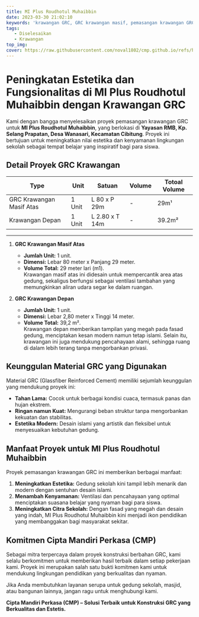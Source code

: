 ```yaml
---
title: MI Plus Roudhotul Muhaibbin
date: 2023-03-30 21:02:10
keywords: 'krawangan GRC, GRC krawangan masif, pemasangan krawangan GRC, desain islami modern, proyek GRC sekolah, ventilasi bangunan dengan GRC, fasad gedung GRC, keunggulan material GRC, MI Plus Roudhotul Muhaibbin, krawangan depan GRC, estetika gedung sekolah, ventilasi alami GRC, pencahayaan alami GRC, proyek krawangan GRC modern, Cipta Mandiri Perkasa GRC, kontraktor GRC Cibitung, krawangan islami, bangunan modern GRC, desain fasad islami, jasa pemasangan krawangan'
tags: 
   - Diselesaikan
   - Krawangan
top_img:
cover: https://raw.githubusercontent.com/noval1802/cmp.github.io/refs/heads/main/asset/krawangan/FB_IMG_1548861013020.jpg
---
```

# **Peningkatan Estetika dan Fungsionalitas di MI Plus Roudhotul Muhaibbin dengan Krawangan GRC**  

Kami dengan bangga menyelesaikan proyek pemasangan krawangan GRC untuk **MI Plus Roudhotul Muhaibbin**, yang berlokasi di **Yayasan RMB, Kp. Selang Prapatan, Desa Wanasari, Kecamatan Cibitung**. Proyek ini bertujuan untuk meningkatkan nilai estetika dan kenyamanan lingkungan sekolah sebagai tempat belajar yang inspiratif bagi para siswa.  

## **Detail Proyek GRC Krawangan**  

|       Type      |  Unit  | Satuan |   Volume    | Totoal Volume |
| --------------- | ------ | ------ | ----------- | ------------- |
| GRC Krawangan Masif Atas | 1 Unit | L 80 x P 29m | - | 29m¹ |
| Krawangan Depan | 1 Unit | L 2.80 x T 14m | - | 39.2m² |
---

1. **GRC Krawangan Masif Atas**  
   - **Jumlah Unit:** 1 unit.  
   - **Dimensi:** Lebar 80 meter x Panjang 29 meter.  
   - **Volume Total:** 29 meter lari (m1).  
   Krawangan masif atas ini didesain untuk mempercantik area atas gedung, sekaligus berfungsi sebagai ventilasi tambahan yang memungkinkan aliran udara segar ke dalam ruangan.  

2. **GRC Krawangan Depan**  
   - **Jumlah Unit:** 1 unit.  
   - **Dimensi:** Lebar 2,80 meter x Tinggi 14 meter.  
   - **Volume Total:** 39,2 m².  
   Krawangan depan memberikan tampilan yang megah pada fasad gedung, menciptakan kesan modern namun tetap islami. Selain itu, krawangan ini juga mendukung pencahayaan alami, sehingga ruang di dalam lebih terang tanpa mengorbankan privasi.  

## **Keunggulan Material GRC yang Digunakan**  

Material GRC (Glassfiber Reinforced Cement) memiliki sejumlah keunggulan yang mendukung proyek ini:  
- **Tahan Lama:** Cocok untuk berbagai kondisi cuaca, termasuk panas dan hujan ekstrem.  
- **Ringan namun Kuat:** Mengurangi beban struktur tanpa mengorbankan kekuatan dan stabilitas.  
- **Estetika Modern:** Desain islami yang artistik dan fleksibel untuk menyesuaikan kebutuhan gedung.  

## **Manfaat Proyek untuk MI Plus Roudhotul Muhaibbin**  

Proyek pemasangan krawangan GRC ini memberikan berbagai manfaat:  
1. **Meningkatkan Estetika:** Gedung sekolah kini tampil lebih menarik dan modern dengan sentuhan desain islami.  
2. **Menambah Kenyamanan:** Ventilasi dan pencahayaan yang optimal menciptakan suasana belajar yang nyaman bagi para siswa.  
3. **Meningkatkan Citra Sekolah:** Dengan fasad yang megah dan desain yang indah, MI Plus Roudhotul Muhaibbin kini menjadi ikon pendidikan yang membanggakan bagi masyarakat sekitar.  

## **Komitmen Cipta Mandiri Perkasa (CMP)**  

Sebagai mitra terpercaya dalam proyek konstruksi berbahan GRC, kami selalu berkomitmen untuk memberikan hasil terbaik dalam setiap pekerjaan kami. Proyek ini merupakan salah satu bukti komitmen kami untuk mendukung lingkungan pendidikan yang berkualitas dan nyaman.  

Jika Anda membutuhkan layanan serupa untuk gedung sekolah, masjid, atau bangunan lainnya, jangan ragu untuk menghubungi kami.  

**Cipta Mandiri Perkasa (CMP) – Solusi Terbaik untuk Konstruksi GRC yang Berkualitas dan Estetis.**  